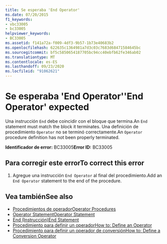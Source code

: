 ```yaml
---
title: Se esperaba 'End Operator'
ms.date: 07/20/2015
f1_keywords:
- vbc33005
- bc33005
helpviewer_keywords:
- BC33005
ms.assetid: f141a72a-f009-4df3-9b57-1b73e40683b2
ms.openlocfilehash: 622635c1364981a7d3c03c7683d68471584645bc
ms.sourcegitcommit: bf5c5850654187705bc94cc40ebfb62fe346ab02
ms.translationtype: MT
ms.contentlocale: es-ES
ms.lasthandoff: 09/23/2020
ms.locfileid: "91062621"
---
```

# <a name="end-operator-expected"></a><span data-ttu-id="d98aa-102">Se esperaba 'End Operator'</span><span class="sxs-lookup"><span data-stu-id="d98aa-102">'End Operator' expected</span></span>

<span data-ttu-id="d98aa-103">Una instrucción `End` debe coincidir con el bloque que termina.</span><span class="sxs-lookup"><span data-stu-id="d98aa-103">An `End` statement must match the block it terminates.</span></span> <span data-ttu-id="d98aa-104">Una definición de procedimiento `Operator` no se terminó correctamente.</span><span class="sxs-lookup"><span data-stu-id="d98aa-104">An `Operator` procedure definition has not been properly terminated.</span></span>  
  
 <span data-ttu-id="d98aa-105">**Identificador de error:** BC33005</span><span class="sxs-lookup"><span data-stu-id="d98aa-105">**Error ID:** BC33005</span></span>  
  
## <a name="to-correct-this-error"></a><span data-ttu-id="d98aa-106">Para corregir este error</span><span class="sxs-lookup"><span data-stu-id="d98aa-106">To correct this error</span></span>  
  
1. <span data-ttu-id="d98aa-107">Agregue una instrucción `End Operator` al final del procedimiento.</span><span class="sxs-lookup"><span data-stu-id="d98aa-107">Add an `End Operator` statement to the end of the procedure.</span></span>  
  
## <a name="see-also"></a><span data-ttu-id="d98aa-108">Vea también</span><span class="sxs-lookup"><span data-stu-id="d98aa-108">See also</span></span>

- [<span data-ttu-id="d98aa-109">Procedimientos de operador</span><span class="sxs-lookup"><span data-stu-id="d98aa-109">Operator Procedures</span></span>](../programming-guide/language-features/procedures/operator-procedures.md)
- [<span data-ttu-id="d98aa-110">Operator Statement</span><span class="sxs-lookup"><span data-stu-id="d98aa-110">Operator Statement</span></span>](../language-reference/statements/operator-statement.md)
- [<span data-ttu-id="d98aa-111">End (Instrucción)</span><span class="sxs-lookup"><span data-stu-id="d98aa-111">End Statement</span></span>](../language-reference/statements/end-statement.md)
- [<span data-ttu-id="d98aa-112">Procedimiento para definir un operador</span><span class="sxs-lookup"><span data-stu-id="d98aa-112">How to: Define an Operator</span></span>](../programming-guide/language-features/procedures/how-to-define-an-operator.md)
- [<span data-ttu-id="d98aa-113">Procedimiento para definir un operador de conversión</span><span class="sxs-lookup"><span data-stu-id="d98aa-113">How to: Define a Conversion Operator</span></span>](../programming-guide/language-features/procedures/how-to-define-a-conversion-operator.md)
